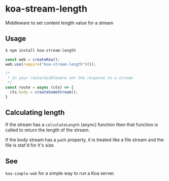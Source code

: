 # koa-stream-length

Middleware to set content length value for a stream

## Usage

```bash
$ npm install koa-stream-length
```

```javascript
const web = createKoa();
web.use(require("koa-stream-length")());

/*
 * In your route/middleware set the response to a stream
 */
const route = async (ctx) => {
  ctx.body = createSomeStream();
}
```

## Calculating length

If the stream has a `calculateLength` (async) function then that function is called to return the length of the stream.

If the body stream has a `path` property, it is treated like a file stream and the file is stat'd for it's size.

## See

`koa-simple-web` for a simple way to run a Koa server.
